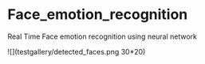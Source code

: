 # Face_emotion_recognition
Real Time Face emotion recognition using neural network 

![](testgallery/detected_faces.png 30*20)
